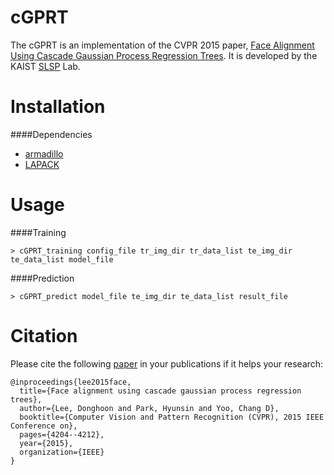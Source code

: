 # cGPRT
The cGPRT is an implementation of the CVPR 2015 paper, [Face Alignment Using Cascade Gaussian Process Regression Trees](http://slsp.kaist.ac.kr/paperdata/Face_Alignment_Using.pdf). It is developed by the KAIST [SLSP](http://slsp.kaist.ac.kr/xe/) Lab.

# Installation
####Dependencies
- [armadillo](http://arma.sourceforge.net/)
- [LAPACK](http://www.netlib.org/lapack/)

# Usage
####Training
```
> cGPRT_training config_file tr_img_dir tr_data_list te_img_dir te_data_list model_file
```
####Prediction
```
> cGPRT_predict model_file te_img_dir te_data_list result_file
```
# Citation
Please cite the following [paper](http://slsp.kaist.ac.kr/paperdata/Face_Alignment_Using.pdf) in your publications if it helps your research:
```
@inproceedings{lee2015face,
  title={Face alignment using cascade gaussian process regression trees},
  author={Lee, Donghoon and Park, Hyunsin and Yoo, Chang D},
  booktitle={Computer Vision and Pattern Recognition (CVPR), 2015 IEEE Conference on},
  pages={4204--4212},
  year={2015},
  organization={IEEE}
}
```

